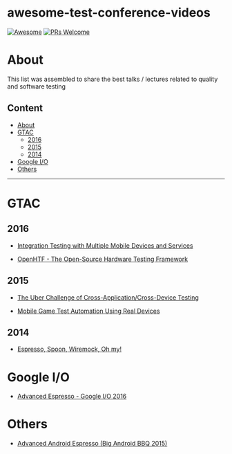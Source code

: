 # awesome-test-conference-videos

[![Awesome](https://cdn.rawgit.com/sindresorhus/awesome/d7305f38d29fed78fa85652e3a63e154dd8e8829/media/badge.svg)](https://github.com/sindresorhus/awesome)
[![PRs Welcome](https://img.shields.io/badge/PRs-welcome-brightgreen.svg)](http://makeapullrequest.com)


# About
This list was assembled to share the best talks / lectures related to quality and software testing


## Content
- [About](#about)
- [GTAC](#gtac)
    - [2016](#2016)
    - [2015](#2015)
    - [2014](#2014)
- [Google I/O](#google-io)
- [Others](#others)

***

# GTAC
## 2016
* [Integration Testing with Multiple Mobile Devices and Services](https://www.youtube.com/watch?v=8tjsxxSMkpA&t=164s)

* [OpenHTF - The Open-Source Hardware Testing Framework](https://www.youtube.com/watch?v=bC5YhAo1kHc)

## 2015
* [The Uber Challenge of Cross-Application/Cross-Device Testing](https://www.youtube.com/watch?v=p6gsssppeT0)

* [Mobile Game Test Automation Using Real Devices](https://www.youtube.com/watch?v=WFBfRk-GLRo)

## 2014
* [Espresso, Spoon, Wiremock, Oh my!](https://www.youtube.com/watch?v=-xQCNf_5NNM)

# Google I/O
* [Advanced Espresso - Google I/O 2016](https://www.youtube.com/watch?v=isihPOY2vS4)

# Others
* [Advanced Android Espresso (Big Android BBQ 2015)](https://www.youtube.com/watch?v=hfoAC9gdC74)


